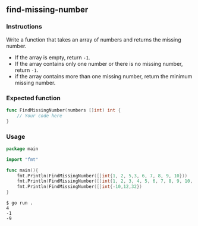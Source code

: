 ## find-missing-number

### Instructions

Write a function that takes an array of numbers and returns the missing number.
- If the array is empty, return `-1`.
- If the array contains only one number or there is no missing number, return `-1`.
- if the array contains more than one missing number, return the minimum missing number.

### Expected function
```go
func FindMissingNumber(numbers []int) int {
    // Your code here
}
```

### Usage

```go
package main

import "fmt"

func main(){
    fmt.Println(FindMissingNumber([]int{1, 2, 5,3, 6, 7, 8, 9, 10}))
    fmt.Println(FindMissingNumber([]int{1, 2, 3, 4, 5, 6, 7, 8, 9, 10, 11}))
    fmt.Println(FindMissingNumber([]int{-10,12,32})
}
```

```console
$ go run .
4
-1
-9
```
